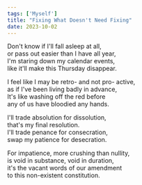 ```yaml
---
tags: ['Myself']
title: "Fixing What Doesn't Need Fixing"
date: 2023-10-02
---
```


Don't know if I'll fall asleep at all,  
or pass out easier than I have all year,  
I'm staring down my calendar events,  
like it'll make this Thursday disappear.

I feel like I may be retro- and not pro- active,  
as if I've been living badly in advance,  
It's like washing off the red before  
any of us have bloodied any hands.

I'll trade absolution for dissolution,  
that's my final resolution.  
I'll trade penance for consecration,  
swap my patience for desecration.

For impatience, more crushing than nullity,  
is void in substance, void in duration,  
it's the vacant words of our amendment  
to this non-existent constitution.
